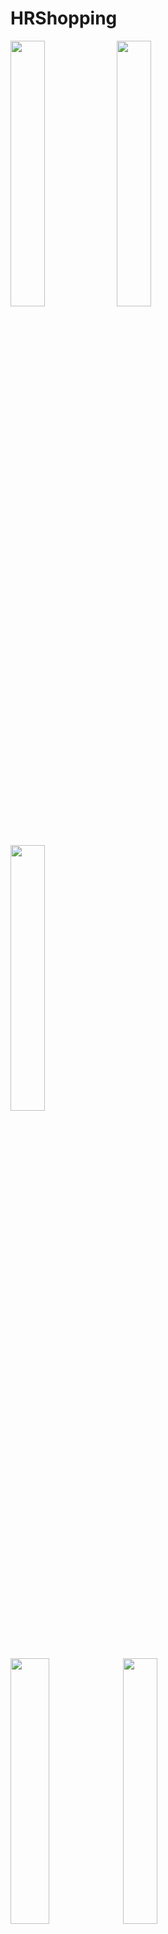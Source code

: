 # HRShopping



<img src="https://github.com/qqhahaboy/HRShopping/raw/master/app/images/image2.jpg" width="33%" height="33%"> <img src="https://github.com/qqhahaboy/HRShopping/raw/master/app/images/image5.png" width="33%" height="33%"> <img src="https://github.com/qqhahaboy/HRShopping/raw/master/app/images/image6.png" width="33%" height="33%">
 
  
<img src="https://github.com/qqhahaboy/HRShopping/raw/master/app/images/image7.png" width="35%" height="33%">  <img src="https://github.com/qqhahaboy/HRShopping/raw/master/app/images/image8.png" width="33%" height="33%"> 

整体框架 : MVP

图片加载库: Glide

网络请求库: Retrofit + OkHttp

### 踩过的一些坑:
 * 在编写加载头像图片代码的时候，经常会出现OOM(out of memory) 导致程序崩掉。
   
      解决方法: [封装了一个工具类](/app/src/main/java/com/example/helloworld/huaruanshopping/util/createBitmapUtil.java/)，在加载头像图片时利用                BitmapFactory.Options()的inSampleSize属性,先压缩图片的比例，再加载

 
* 用了Sharepreference + gson 来存储地址。因为关联性不强，用SQlite有点大动作，而IO文件存储消耗性能。
  
* 当ListView滚动时自动调用 onCheckedChanged 导致CheckBox 状态不停变化 的解决办法
   
    //在初始化CheckBox状态和设置状态变化监听事件之前，先把状态变化监听事件设置为null  
    holder.checkBox.setOnCheckedChangeListener(null);  
    //然后设置CheckBox状态  
    if(isChecked) {
         holder.checkbox.setChecked(true);  
       } else { 
         holder.checkbox.setChecked(false);  
       }  
       //然后设置状态变化监听事件  
      holder.checkBox.setOnCheckedChangeListener(new CompoundButton.OnCheckedChangeListener(){
      @Override       public void onCheckedChanged(CompoundButton buttonView, boolean isChecked) {
       
       //....         

    });  
 
 
2017-4-17  修复购物车选择购买商品时的一些bug,添加显示购物车待付款的金额, 添加支付时向后台发送请求

2017-4-14  修复首页显示bug，添加完成交易的订单可以评论或追评的功能,添加PhotoView 浏览图片

2017-4-12  完善了提交评论的功能
